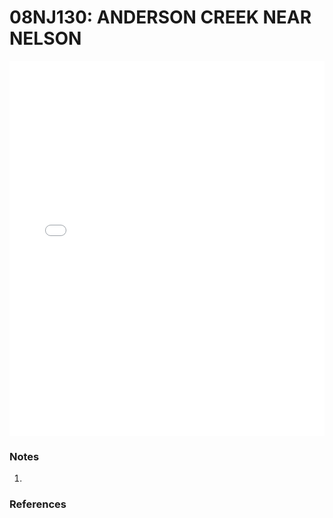 # 08NJ130: ANDERSON CREEK NEAR NELSON

<iframe src="/distribution_estimation/_static/stations/08NJ130_fdc.html" width="100%" height="600" frameborder="0"></iframe>

### Notes
1. 

### References

